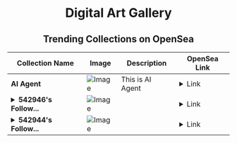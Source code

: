 <div align="center">

# Digital Art Gallery

## Trending Collections on OpenSea

| Collection Name                       | Image                                                                                     | Description                       | OpenSea Link                                                                                          |
|---------------------------------------|-------------------------------------------------------------------------------------------|-----------------------------------|--------------------------------------------------------------------------------------------------------|
| **AI Agent** | ![Image](https://i.seadn.io/s/raw/files/63082e9d7f2a060f68615fbc348a7e20.jpg?w=500&auto=format?w=200&auto=format) | This is AI Agent | <details><summary>Link</summary>[AI Agent](https://opensea.io/collection/ai-agent-128)</details> |
| **<details><summary>542946's Follow...</summary>542946's Follower</details>** | ![Image](https://i.seadn.io/s/raw/files/19f9f090920392cc3650cbdf4361755b.png?w=500&auto=format?w=200&auto=format) |  | <details><summary>Link</summary>[542946's Follower](https://opensea.io/collection/542946-s-follower)</details> |
| **<details><summary>542944's Follow...</summary>542944's Follower</details>** | ![Image](https://i.seadn.io/s/raw/files/19f9f090920392cc3650cbdf4361755b.png?w=500&auto=format?w=200&auto=format) |  | <details><summary>Link</summary>[542944's Follower](https://opensea.io/collection/542944-s-follower)</details> |

</div>